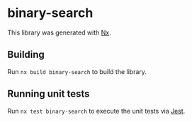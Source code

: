 # binary-search

This library was generated with [Nx](https://nx.dev).

## Building

Run `nx build binary-search` to build the library.

## Running unit tests

Run `nx test binary-search` to execute the unit tests via [Jest](https://jestjs.io).

